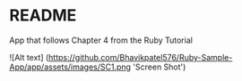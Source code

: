 # README

App that follows Chapter 4 from the Ruby Tutorial

![Alt text] (https://github.com/Bhavikpatel576/Ruby-Sample-App/app/assets/images/SC1.png 'Screen Shot')
